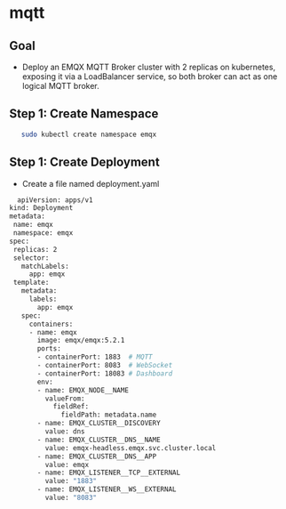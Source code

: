 # mqtt

## Goal
- Deploy an EMQX MQTT Broker cluster with 2 replicas on kubernetes, exposing it via a LoadBalancer service, so both broker can act as one logical MQTT broker.

## Step 1: Create Namespace 
 ```bash
    sudo kubectl create namespace emqx
 ```
## Step 1: Create Deployment
- Create a file named deployment.yaml
 ```bash
   apiVersion: apps/v1
kind: Deployment
metadata:
  name: emqx
  namespace: emqx
spec:
  replicas: 2
  selector:
    matchLabels:
      app: emqx
  template:
    metadata:
      labels:
        app: emqx
    spec:
      containers:
      - name: emqx
        image: emqx/emqx:5.2.1
        ports:
        - containerPort: 1883  # MQTT
        - containerPort: 8083  # WebSocket
        - containerPort: 18083 # Dashboard
        env:
        - name: EMQX_NODE__NAME
          valueFrom:
            fieldRef:
              fieldPath: metadata.name
        - name: EMQX_CLUSTER__DISCOVERY
          value: dns
        - name: EMQX_CLUSTER__DNS__NAME
          value: emqx-headless.emqx.svc.cluster.local
        - name: EMQX_CLUSTER__DNS__APP
          value: emqx
        - name: EMQX_LISTENER__TCP__EXTERNAL
          value: "1883"
        - name: EMQX_LISTENER__WS__EXTERNAL
          value: "8083"
 
 ```  

  
